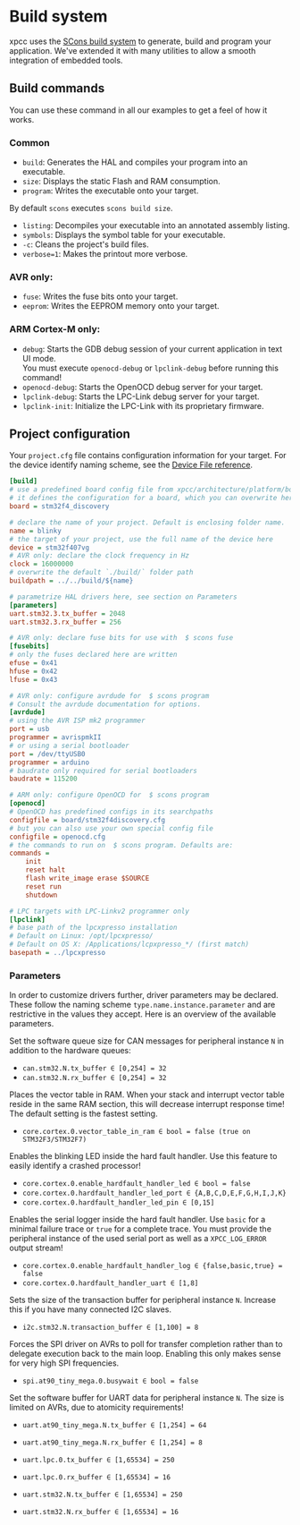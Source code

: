 # Build system

xpcc uses the [SCons build system][scons] to generate, build and program your application.
We've extended it with many utilities to allow a smooth integration of embedded tools.

## Build commands

You can use these command in all our examples to get a feel of how it works.

### Common

- `build`: Generates the HAL and compiles your program into an executable.
- `size`: Displays the static Flash and RAM consumption.
- `program`: Writes the executable onto your target.
<!-- - `doc`: Generates the doxygen documentation for xpcc with your configuration. -->

By default `scons` executes `scons build size`.

- `listing`: Decompiles your executable into an annotated assembly listing.
- `symbols`: Displays the symbol table for your executable.
- `-c`: Cleans the project's build files.
- `verbose=1`: Makes the printout more verbose.


### AVR only:

- `fuse`: Writes the fuse bits onto your target.
- `eeprom`: Writes the EEPROM memory onto your target.

### ARM Cortex-M only:

- `debug`: Starts the GDB debug session of your current application in text UI mode.  
           You must execute `openocd-debug` or `lpclink-debug` before running this command!
- `openocd-debug`: Starts the OpenOCD debug server for your target.
- `lpclink-debug`: Starts the LPC-Link debug server for your target.
- `lpclink-init`: Initialize the LPC-Link with its proprietary firmware.

## Project configuration

Your `project.cfg` file contains configuration information for your target.
For the device identify naming scheme, see the [Device File reference](../reference/device-files/#device-identifier).

```ini
[build]
# use a predefined board config file from xpcc/architecture/platform/board/
# it defines the configuration for a board, which you can overwrite here.
board = stm32f4_discovery

# declare the name of your project. Default is enclosing folder name.
name = blinky
# the target of your project, use the full name of the device here
device = stm32f407vg
# AVR only: declare the clock frequency in Hz
clock = 16000000
# overwrite the default `./build/` folder path
buildpath = ../../build/${name}

# parametrize HAL drivers here, see section on Parameters
[parameters]
uart.stm32.3.tx_buffer = 2048
uart.stm32.3.rx_buffer = 256

# AVR only: declare fuse bits for use with  $ scons fuse
[fusebits]
# only the fuses declared here are written
efuse = 0x41
hfuse = 0x42
lfuse = 0x43

# AVR only: configure avrdude for  $ scons program
# Consult the avrdude documentation for options.
[avrdude]
# using the AVR ISP mk2 programmer
port = usb
programmer = avrispmkII
# or using a serial bootloader
port = /dev/ttyUSB0
programmer = arduino
# baudrate only required for serial bootloaders
baudrate = 115200

# ARM only: configure OpenOCD for  $ scons program
[openocd]
# OpenOCD has predefined configs in its searchpaths
configfile = board/stm32f4discovery.cfg
# but you can also use your own special config file
configfile = openocd.cfg
# the commands to run on  $ scons program. Defaults are:
commands =
	init
	reset halt
	flash write_image erase $SOURCE
	reset run
	shutdown

# LPC targets with LPC-Linkv2 programmer only
[lpclink]
# base path of the lpcxpresso installation
# Default on Linux: /opt/lpcxpresso/
# Default on OS X: /Applications/lcpxpresso_*/ (first match)
basepath = ../lpcxpresso
```

### Parameters

In order to customize drivers further, driver parameters may be declared.
These follow the naming scheme `type.name.instance.parameter` and are restrictive in the values they accept. Here is an overview of the available parameters.

Set the software queue size for CAN messages for peripheral instance `N` in addition to the hardware queues:

- `can.stm32.N.tx_buffer ∈ [0,254] = 32`
- `can.stm32.N.rx_buffer ∈ [0,254] = 32`

Places the vector table in RAM. When your stack and interrupt vector table reside in the same RAM section, this will decrease interrupt response time! The default setting is the fastest setting.

- `core.cortex.0.vector_table_in_ram ∈ bool = false (true on STM32F3/STM32F7)`

Enables the blinking LED inside the hard fault handler.
Use this feature to easily identify a crashed processor!

- `core.cortex.0.enable_hardfault_handler_led ∈ bool = false`
- `core.cortex.0.hardfault_handler_led_port ∈ {A,B,C,D,E,F,G,H,I,J,K}`
- `core.cortex.0.hardfault_handler_led_pin ∈ [0,15]`

Enables the serial logger inside the hard fault handler.
Use `basic` for a minimal failure trace or `true` for a complete trace.
You must provide the peripheral instance of the used serial port as well as a `XPCC_LOG_ERROR` output stream!

- `core.cortex.0.enable_hardfault_handler_log ∈ {false,basic,true} = false`
- `core.cortex.0.hardfault_handler_uart ∈ [1,8]`

Sets the size of the transaction buffer for peripheral instance `N`.
Increase this if you have many connected I2C slaves.

- `i2c.stm32.N.transaction_buffer ∈ [1,100] = 8`

Forces the SPI driver on AVRs to poll for transfer completion rather than to delegate execution back to the main loop. Enabling this only makes sense for very high SPI frequencies.

- `spi.at90_tiny_mega.0.busywait ∈ bool = false`

Set the software buffer for UART data for peripheral instance `N`.
The size is limited on AVRs, due to atomicity requirements!

- `uart.at90_tiny_mega.N.tx_buffer ∈ [1,254] = 64`
- `uart.at90_tiny_mega.N.rx_buffer ∈ [1,254] = 8`

- `uart.lpc.0.tx_buffer ∈ [1,65534] = 250`
- `uart.lpc.0.rx_buffer ∈ [1,65534] = 16`

- `uart.stm32.N.tx_buffer ∈ [1,65534] = 250`
- `uart.stm32.N.rx_buffer ∈ [1,65534] = 16`


[scons]: http://www.scons.org/
